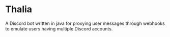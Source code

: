 # Thalia
A Discord bot written in java for proxying user messages through webhooks to emulate users having multiple Discord accounts.
